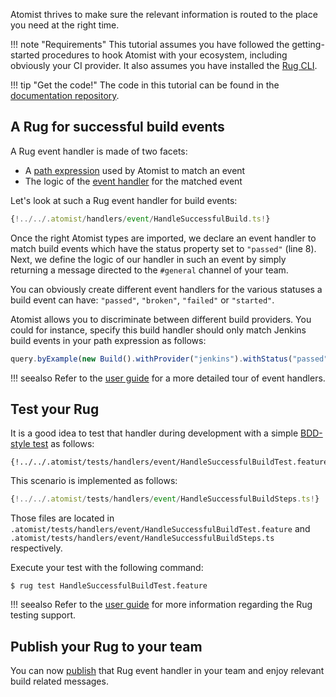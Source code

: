 Atomist thrives to make sure the relevant information is routed to the place you
need at the right time.

!!! note "Requirements"
    This tutorial assumes you have followed the getting-started procedures
    to hook Atomist with your ecosystem, including obviously your CI
    provider. It also assumes you have installed the [Rug CLI][ugcli].

[ugevh]: /user-guide/rug/handlers.md
[ugpxe]: /user-guide/rug/path-expressions.md
[ugcli]: /user-guide/interfaces/cli/index.md

!!! tip "Get the code!"
    The code in this tutorial can be found in the 
    [documentation repository][docrug].

[docrug]: https://github.com/atomist/end-user-documentation/tree/master/.atomist

## A Rug for successful build events

A Rug event handler is made of two facets:

* A [path expression][ugpxe] used by Atomist to match an event
* The logic of the [event handler][ugevh] for the matched event

Let's look at such a Rug event handler for build events: 

```typescript linenums="1"
{!../../.atomist/handlers/event/HandleSuccessfulBuild.ts!}
```

Once the right Atomist types are imported, we declare an event handler to
match build events which have the status property set to `"passed"` (line 8).
Next, we define the logic of our handler in such an event by simply returning
a message directed to the `#general` channel of your team.

You can obviously create different event handlers for the various statuses
a build event can have: `"passed"`, `"broken"`, `"failed"` or `"started"`.

Atomist allows you to discriminate between different build providers. You could
for instance, specify this build handler should only match Jenkins build events
in your path expression as follows:

```typescript
query.byExample(new Build().withProvider("jenkins").withStatus("passed"))
```

!!! seealso
    Refer to the [user guide][ugevh] for a more detailed tour of event handlers.

## Test your Rug

It is a good idea to test that handler during development with a simple
[BDD-style test][ugtest] as follows:

```gherkin
{!../../.atomist/tests/handlers/event/HandleSuccessfulBuildTest.feature!}
```

This scenario is implemented as follows:

```typescript
{!../../.atomist/tests/handlers/event/HandleSuccessfulBuildSteps.ts!}
```

[ugtest]: /user-guide/rug/tests.md

Those files are located in 
`.atomist/tests/handlers/event/HandleSuccessfulBuildTest.feature` and 
`.atomist/tests/handlers/event/HandleSuccessfulBuildSteps.ts` respectively. 

Execute your test with the following command:

```console
$ rug test HandleSuccessfulBuildTest.feature
```

!!! seealso
    Refer to the [user guide][ugtest] for more information regarding
    the Rug testing support.

## Publish your Rug to your team

You can now [publish][ugpub] that Rug event handler in your team and enjoy relevant
build related messages.

[ugpub]: /user-guide/rug/lifecycle.md#publishing
